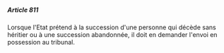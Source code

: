 ##### Article 811

Lorsque l'Etat prétend à la succession d'une personne qui décède sans héritier ou à une succession abandonnée, il doit en demander l'envoi en possession au tribunal.

